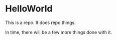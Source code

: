 # HelloWorld
This is a repo. It does repo things.

In time, there will be a few more things done with it. 

